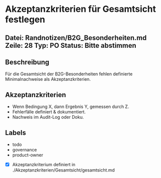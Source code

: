 # Akzeptanzkriterien für Gesamtsicht festlegen
Datei: Randnotizen/B2G_Besonderheiten.md
Zeile: 28
Typ: PO
Status: Bitte abstimmen
---

## Beschreibung
Für die Gesamtsicht der B2G-Besonderheiten fehlen definierte Minimalnachweise als Akzeptanzkriterien.

## Akzeptanzkriterien
- Wenn Bedingung X, dann Ergebnis Y, gemessen durch Z.
- Fehlerfälle definiert & dokumentiert.
- Nachweis im Audit-Log oder Doku.

## Labels
- todo
- governance
- product-owner

- [x] Akzeptanzkriterium definiert in ./Akzeptanzkriterien/Gesamtsicht/gesamtsicht.md
